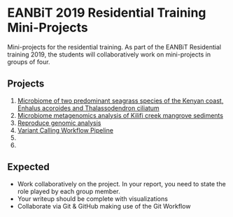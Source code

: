 # EANBiT 2019 Residential Training Mini-Projects

Mini-projects for the residential training. As part of the EANBiT Residential training 2019, the students will collaboratively work on mini-projects in groups of four. 

## Projects

1. [Microbiome of two predominant seagrass species of the Kenyan coast, Enhalus acoroides and Thalassodendron ciliatum](project_1_seagrass_microbiome.md)
2. [Microbiome metagenomics analysis of Kilifi creek mangrove sediments](project_2_mangrove_metagenomics.md)
3. [Reproduce genomic analysis](project_3_reproduce_genomic_analysis.md)
4. [Variant Calling Workflow Pipeline](project_4_variant_calling_workflow.md)
5. 
6. 

## Expected
- Work collaboratively on the project. In your report, you need to state the role played by each group member.
- Your writeup should be complete with visualizations
- Collaborate via Git & GitHub making use of the Git Workflow
